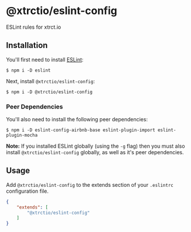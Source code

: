 # @xtrctio/eslint-config

ESLint rules for xtrct.io

## Installation

You'll first need to install [ESLint](http://eslint.org):

```
$ npm i -D eslint
```

Next, install `@xtrctio/eslint-config`:

```
$ npm i -D @xtrctio/eslint-config
```

### Peer Dependencies
You'll also need to install the following peer dependencies:
```
$ npm i -D eslint-config-airbnb-base eslint-plugin-import eslint-plugin-mocha
```

**Note:** If you installed ESLint globally (using the `-g` flag) then you must also install `@xtrctio/eslint-config` globally, as well as it's peer dependencies.

## Usage

Add `@xtrctio/eslint-config` to the extends section of your `.eslintrc` configuration file. 

```json
{
    "extends": [
        "@xtrctio/eslint-config"
    ]
}
```





